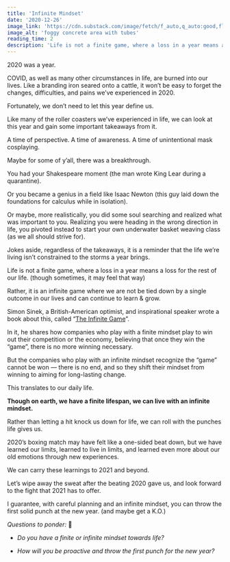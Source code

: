 ```yaml
---
title: 'Infinite Mindset'
date: '2020-12-26'
image_link: 'https://cdn.substack.com/image/fetch/f_auto,q_auto:good,fl_progressive:steep/https%3A%2F%2Fbucketeer-e05bbc84-baa3-437e-9518-adb32be77984.s3.amazonaws.com%2Fpublic%2Fimages%2F8988ca90-cd31-4873-8898-fc46d6ae9b2a_3264x2448.jpeg'
image_alt: 'foggy concrete area with tubes'
reading_time: 2
description: 'Life is not a finite game, where a loss in a year means a loss for the rest of our life (though sometimes, it may feel that way). Rather, it is an infinite game where we are not be tied down by a single outcome in our lives and can continue to learn & grow.'
---
```

2020 was a year.

COVID, as well as many other circumstances in life, are burned into our lives. Like a branding iron seared onto a cattle, it won’t be easy to forget the changes, difficulties, and pains we’ve experienced in 2020.

Fortunately, we don’t need to let this year define us.

Like many of the roller coasters we’ve experienced in life, we can look at this year and gain some important takeaways from it.

A time of perspective. A time of awareness. A time of unintentional mask cosplaying.

Maybe for some of y’all, there was a breakthrough.

You had your Shakespeare moment (the man wrote King Lear during a quarantine).

Or you became a genius in a field like Isaac Newton (this guy laid down the foundations for calculus while in isolation).

Or maybe, more realistically, you did some soul searching and realized what was important to you. Realizing you were heading in the wrong direction in life, you pivoted instead to start your own underwater basket weaving class (as we all should strive for).

Jokes aside, regardless of the takeaways, it is a reminder that the life we’re living isn’t constrained to the storms a year brings.

Life is not a finite game, where a loss in a year means a loss for the rest of our life. (though sometimes, it may feel that way)

Rather, it is an infinite game where we are not be tied down by a single outcome in our lives and can continue to learn & grow.

Simon Sinek, a British-American optimist, and inspirational speaker wrote a book about this, called “[The Infinite Game](https://www.amazon.com/Infinite-Game-Simon-Sinek/dp/073521350X)”.

In it, he shares how companies who play with a finite mindset play to win out their competition or the economy, believing that once they win the “game”, there is no more winning necessary.

But the companies who play with an infinite mindset recognize the “game” cannot be won — there is no end, and so they shift their mindset from winning to aiming for long-lasting change.

This translates to our daily life.

**Though on earth, we have a finite lifespan, we can live with an infinite mindset.**

Rather than letting a hit knock us down for life, we can roll with the punches life gives us.

2020’s boxing match may have felt like a one-sided beat down, but we have learned our limits, learned to live in limits, and learned even more about our old emotions through new experiences.

We can carry these learnings to 2021 and beyond.

Let’s wipe away the sweat after the beating 2020 gave us, and look forward to the fight that 2021 has to offer.

I guarantee, with careful planning and an infinite mindset, you can throw the first solid punch at the new year. (and maybe get a K.O.)

_Questions to ponder:_ 🤔

- _Do you have a finite or infinite mindset towards life?_

- _How will you be proactive and throw the first punch for the new year?_